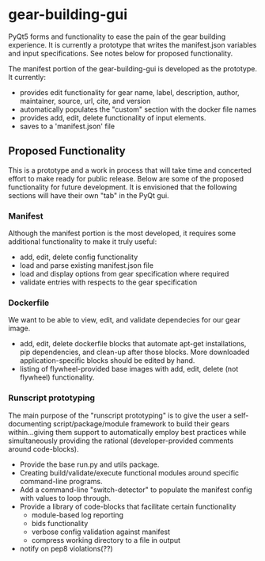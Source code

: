 # gear-building-gui
PyQt5 forms and functionality to ease the pain of the gear building experience.
It is currently a prototype that writes the manifest.json variables and input
specifications.  See notes below for proposed functionality.

The manifest portion of the gear-building-gui is developed as the prototype.
It currently:

* provides edit functionality for gear name, label, description, author, maintainer,
source, url, cite, and version
* automatically populates the "custom" section with the docker file names
* provides add, edit, delete functionality of input elements.
* saves to a 'manifest.json' file

## Proposed Functionality

This is a prototype and a work in process that will take time and concerted effort
to make ready for public release. Below are some of the proposed functionality
for future development.  It is envisioned that the following sections will have
their own "tab" in the PyQt gui.

### Manifest

Although the manifest portion is the most developed, it requires some additional functionality to make it truly useful:

* add, edit, delete config functionality
* load and parse existing manifest.json file
* load and display options from gear specification where required
* validate entries with respects to the gear specification

### Dockerfile

We want to be able to view, edit, and validate dependecies for our gear image.

* add, edit, delete dockerfile blocks that automate apt-get installations, pip dependencies, and clean-up after those blocks.  More downloaded application-specific blocks should be edited by hand.
* listing of flywheel-provided base images with add, edit, delete (not flywheel) functionality.

### Runscript prototyping

The main purpose of the "runscript prototyping" is to give the user a self-documenting script/package/module framework to build their gears within...giving them support to automatically employ best practices while simultaneously providing the rational (developer-provided comments around code-blocks).

* Provide the base run.py and utils package.
* Creating build/validate/execute functional modules around specific command-line programs.  
* Add a command-line "switch-detector" to populate the manifest config with values to loop through.
* Provide a library of code-blocks that facilitate certain functionality
    - module-based log reporting
    - bids functionality
    - verbose config validation against manifest
    - compress working directory to a file in output
* notify on pep8 violations(??)
